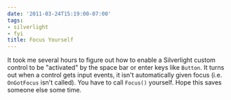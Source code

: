 ```yaml
---
date: '2011-03-24T15:19:00-07:00'
tags:
- silverlight
- fyi
title: Focus Yourself
---
```


It took me several hours to figure out how to enable a Silverlight custom control to be "activated" by the space bar or enter keys like `Button`. It turns out when a control gets input events, it isn't automatically given focus (i.e. `OnGotFocus` isn't called). You have to call `Focus()` yourself. Hope this saves someone else some time.
